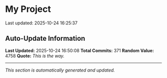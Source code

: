 # My Project


Last updated: 2025-10-24 16:25:37



















































































































































































































































































































































































## Auto-Update Information

**Last Updated:** 2025-10-24 16:50:08
**Total Commits:** 371
**Random Value:** 4758
**Quote:** _This is the way._

---
_This section is automatically generated and updated._